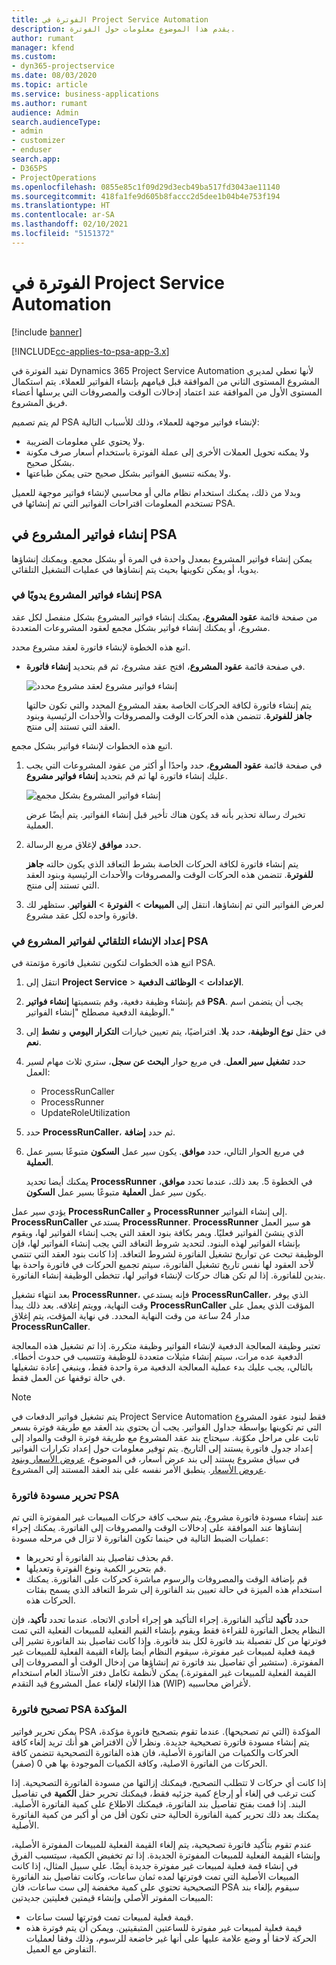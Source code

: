 ```yaml
---
title: الفوترة في Project Service Automation
description: يقدم هذا الموضوع معلومات حول الفوترة.
author: rumant
manager: kfend
ms.custom:
- dyn365-projectservice
ms.date: 08/03/2020
ms.topic: article
ms.service: business-applications
ms.author: rumant
audience: Admin
search.audienceType:
- admin
- customizer
- enduser
search.app:
- D365PS
- ProjectOperations
ms.openlocfilehash: 0855e85c1f09d29d3ecb49ba517fd3043ae11140
ms.sourcegitcommit: 418fa1fe9d605b8faccc2d5dee1b04b4e753f194
ms.translationtype: HT
ms.contentlocale: ar-SA
ms.lasthandoff: 02/10/2021
ms.locfileid: "5151372"
---
```

# <a name="invoicing-in-project-service-automation"></a>الفوترة في Project Service Automation

[!include [banner](../includes/psa-now-project-operations.md)]

[!INCLUDE[cc-applies-to-psa-app-3.x](../includes/cc-applies-to-psa-app-3x.md)]

تفيد الفوترة في Dynamics 365 Project Service Automation لأنها تعطي لمديري المشروع المستوى الثاني من الموافقة قبل قيامهم بإنشاء الفواتير للعملاء. يتم استكمال المستوى الأول من الموافقة عند اعتماد إدخالات الوقت والمصروفات التي يرسلها أعضاء فريق المشروع.

لم يتم تصميم PSA لإنشاء فواتير موجهة للعملاء، وذلك للأسباب التالية:

- ولا يحتوي على معلومات الضريبة.
- ولا يمكنه تحويل العملات الأخرى إلى عملة الفوترة باستخدام أسعار صرف مكونة بشكل صحيح.
- ولا يمكنه تنسيق الفواتير بشكل صحيح حتى يمكن طباعتها.

وبدلا من ذلك، يمكنك استخدام نظام مالي أو محاسبي لإنشاء فواتير موجهة للعميل تستخدم المعلومات اقتراحات الفواتير التي تم إنشائها في PSA.

## <a name="creating-project-invoices-in-psa"></a>إنشاء فواتير المشروع في PSA

يمكن إنشاء فواتير المشروع بمعدل واحدة في المرة أو بشكل مجمع. ويمكنك إنشاؤها يدويا، أو يمكن تكوينها بحيث يتم إنشاؤها في عمليات التشغيل التلقائي.

### <a name="manually-create-project-invoices-in-psa"></a>إنشاء فواتير المشروع يدويًا في PSA

من صفحة قائمة **عقود المشروع**، يمكنك إنشاء فواتير المشروع بشكل منفصل لكل عقد مشروع، أو يمكنك إنشاء فواتير بشكل مجمع لعقود المشروعات المتعددة.

اتبع هذه الخطوة لإنشاء فاتورة لعقد مشروع محدد.

- في صفحة قائمة **عقود المشروع**، افتح عقد مشروع، ثم قم بتحديد **إنشاء فاتورة**.

    ![إنشاء فواتير مشروع لعقد مشروع محدد](media/CreateProjectInvoicesOneByOne.png)

    يتم إنشاء فاتورة لكافة الحركات الخاصة بعقد المشروع المحدد والتي تكون حالتها **جاهز للفوترة**. تتضمن هذه الحركات الوقت والمصروفات والأحداث الرئيسية وبنود العقد التي تستند إلى منتج.

اتبع هذه الخطوات لإنشاء فواتير بشكل مجمع.

1. في صفحة قائمة **عقود المشروع**، حدد واحدًا أو أكثر من عقود المشروعات التي يجب عليك إنشاء فاتورة لها ثم قم بتحديد **إنشاء فواتير مشروع**.

    ![إنشاء فواتير المشروع بشكل مجمع](media/CreateProjectInvoicesBulk.png)

    تخبرك رسالة تحذير بأنه قد يكون هناك تأخير قبل إنشاء الفواتير. يتم أيضًا عرض العملية.

2. حدد **موافق** لإغلاق مربع الرسالة.

    يتم إنشاء فاتورة لكافة الحركات الخاصة بشرط التعاقد الذي يكون حالته **جاهز للفوترة**. تتضمن هذه الحركات الوقت والمصروفات والأحداث الرئيسية وبنود العقد التي تستند إلى منتج.

3. لعرض الفواتير التي تم إنشاؤها، انتقل إلى **المبيعات** \> **الفوترة** \> **الفواتير**. ستظهر لك فاتورة واحده لكل عقد مشروع.

### <a name="set-up-automated-creation-of-project-invoices-in-psa"></a>إعداد الإنشاء التلقائي لفواتير المشروع في PSA

اتبع هذه الخطوات لتكوين تشغيل فاتورة مؤتمتة في PSA.

1. انتقل إلى **Project Service** \> **الإعدادات** \> **الوظائف الدفعية**.
2. قم بإنشاء وظيفة دفعية، وقم بتسميتها **إنشاء فواتير PSA**. يجب أن يتضمن اسم الوظيفة الدفعية مصطلح "إنشاء الفواتير."
3. في حقل **نوع الوظيفة**، حدد **بلا**. افتراضيًا، يتم تعيين  خيارات **التكرار اليومي** و **نشط** إلى **نعم**.
4. حدد **تشغيل سير العمل**. في مربع حوار **البحث عن سجل**، ستري ثلاث مهام لسير العمل:

    - ProcessRunCaller
    - ProcessRunner
    - UpdateRoleUtilization

5. حدد **ProcessRunCaller**، ثم حدد **إضافة**.
6. في مربع الحوار التالي، حدد **موافق**. يكون سير عمل **السكون** متبوعًا بسير عمل **العملية**.

    يمكنك أيضا تحديد **ProcessRunner** في الخطوة 5. بعد ذلك، عندما تحدد **موافق**، يكون سير عمل **العملية** متبوعًا بسير عمل **السكون**.

يؤدي سير عمل **ProcessRunCaller** و **ProcessRunner** إلى إنشاء الفواتير. **ProcessRunCaller** يستدعي **ProcessRunner**. **ProcessRunner** هو سير العمل الذي ينشئ الفواتير فعليًا. ويمر بكافة بنود العقد التي يجب إنشاء الفواتير لها، ويقوم بإنشاء الفواتير لهذه البنود. لتحديد شروط التعاقد التي يجب إنشاء الفواتير لها، فإن الوظيفة تبحث عن تواريخ تشغيل الفاتورة لشروط التعاقد. إذا كانت بنود العقد التي تنتمي لأحد العقود لها نفس تاريخ تشغيل الفاتورة، سيتم تجميع الحركات في فاتورة واحدة بها بندين للفاتورة. إذا لم تكن هناك حركات لإنشاء فواتير لها، تتخطى الوظيفة إنشاء الفاتورة.

بعد انتهاء تشغيل **ProcessRunner**، فإنه يستدعي **ProcessRunCaller**، الذي يوفر وقت النهاية، وويتم إغلاقه. بعد ذلك يبدأ **ProcessRunCaller** المؤقت الذي يعمل على مدار 24 ساعة من وقت النهاية المحدد. في نهاية المؤقت، يتم إغلاق **ProcessRunCaller**.

تعتبر وظيفة المعالجة الدفعية لإنشاء الفواتير وظيفة متكررة. إذا تم تشغيل هذه المعالجة الدفعية عده مرات، سيتم إنشاء مثيلات متعددة للوظيفة وتتسبب في حدوث أخطاء. بالتالي، يجب عليك بدء عملية المعالجة الدفعية مرة واحدة فقط، وينبغي إعادة تشغيلها في حالة توقفها عن العمل فقط.

> [!NOTE]
> يتم تشغيل فواتير الدفعات في Project Service Automation فقط لبنود عقود المشروع التي تم تكوينها بواسطة جداول الفواتير. يجب أن يحتوي بند العقد مع طريقة فوترة بسعر ثابت على مراحل مكوّنة. سيحتاج بند عقد المشروع مع طريقة فوترة الوقت والمواد إلى إعداد جدول فاتورة يستند إلى التاريخ. يتم توفير معلومات حول إعداد تكرارات الفواتير في سياق مشروع يستند إلى بند عرض أسعار، في الموضوع، [عروض الأسعار وبنود عروض الأسعار](basic-quote-lines.md#invoice-schedule). ينطبق الأمر نفسه على بند العقد المستند إلى المشروع.      
 
### <a name="edit-a-draft-psa-invoice"></a>تحرير مسودة فاتورة PSA

عند إنشاء مسودة فاتورة مشروع، يتم سحب كافة حركات المبيعات غير المفوترة التي تم إنشاؤها عند الموافقة على إدخالات الوقت والمصروفات إلى الفاتورة. يمكنك إجراء عمليات الضبط التالية في حينما تكون الفاتورة لا تزال في مرحله مسودة:

- قم بحذف تفاصيل بند الفاتورة أو تحريرها.
- قم بتحرير الكمية ونوع الفوترة وتعديلها.
- قم بإضافة الوقت والمصروفات والرسوم مباشرة كحركات على الفاتورة. يمكنك استخدام هذه الميزة في حالة تعيين بند الفاتورة إلى شرط التعاقد الذي يسمح بفئات الحركات هذه.

حدد **تأكيد** لتأكيد الفاتورة. إجراء التأكيد هو إجراء أحادي الاتجاه. عندما تحدد **تأكيد**، فإن النظام يجعل الفاتورة للقراءة فقط ويقوم بإنشاء القيم الفعلية للمبيعات الفعلية التي تمت فوترتها من كل تفصيلة بند فاتورة لكل بند فاتورة. وإذا كانت تفاصيل بند الفاتورة تشير إلى قيمة فعلية لمبيعات غير مفوترة، سيقوم النظام أيضا بإلغاء القيمة الفعلية للمبيعات غير المفوترة. (ستشير أي تفاصيل بند فاتورة تم إنشاؤها من إدخال الوقت أو المصروفات إلى القيمة الفعلية للمبيعات غير المفوترة.) يمكن لأنظمة تكامل دفتر الأستاذ العام استخدام هذا الإلغاء لإلغاء عمل المشروع قيد التقدم (WIP) لأغراض محاسبيه.

### <a name="correct-a-confirmed-psa-invoice"></a>تصحيح فاتورة PSA المؤكدة

يمكن تحرير فواتير PSA المؤكدة (التي تم تصحيحها). عندما تقوم بتصحيح فاتورة مؤكدة، يتم إنشاء مسودة فاتورة تصحيحية جديدة. ونظرا لأن الافتراض هو أنك تريد إلغاء كافة الحركات والكميات من الفاتورة الأصلية، فان هذه الفاتورة التصحيحية تتضمن كافة الحركات من الفاتورة الاصلية، وكافة الكميات الموجودة بها هي 0 (صفر).

إذا كانت أي حركات لا تتطلب التصحيح، فيمكنك إزالتها من مسودة الفاتورة التصحيحية. إذا كنت ترغب في إلغاء أو إرجاع كمية جزئيه فقط، فيمكنك تحرير حقل **الكمية** في تفاصيل البند. إذا قمت بفتح تفاصيل بند الفاتورة، فيمكنك الاطلاع على كمية الفاتورة الأصلية. يمكنك بعد ذلك تحرير كمية الفاتورة الحالية حتى تكون أقل من أو أكبر من كمية الفاتورة الأصلية.

عندم تقوم بتأكيد فاتورة تصحيحية، يتم إلغاء القيمة الفعلية للمبيعات المفوترة الأصلية، وإنشاء القيمة الفعلية للمبيعات المفوترة الجديدة. إذا تم تخفيض الكمية، سيتسبب الفرق في إنشاء قمة فعلية لمبيعات غير مفوترة جديدة أيضًا. علي سبيل المثال، إذا كانت المبيعات الأصلية التي تمت فوترتها لمده ثمان ساعات، وكانت تفاصيل بند الفاتورة التصحيحية تحتوي على كمية مخفضة إلى ست ساعات، فان PSA سيقوم بإلغاء بند المبيعات المفوتر الأصلي وإنشاء قيمتين فعليتين جديدتين:

- قيمة فعلية لمبيعات تمت فوترتها لست ساعات.
- قيمة فعلية لمبيعات غير مفوترة للساعتين المتبقيتين. ويمكن أن يتم فوترة هذه الحركة لاحقا أو وضع علامة عليها على أنها غير خاضعة للرسوم، وذلك وفقا لعمليات التفاوض مع العميل.
